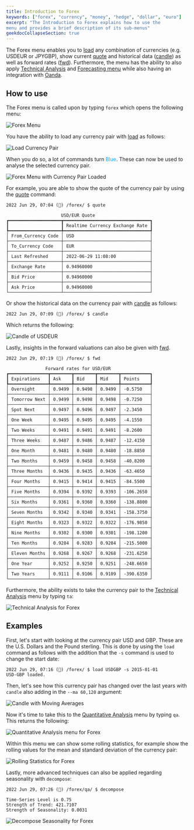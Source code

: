 ```yaml
---
title: Introduction to Forex
keywords: ["forex", "currency", "money", "hedge", "dollar", "euro"]
excerpt: "The Introduction to Forex explains how to use the
menu and provides a brief description of its sub-menus"
geekdocCollapseSection: true
---
```

The Forex menu enables you to <a href="https://openbb-finance.github.io/OpenBBTerminal/terminal/forex/load/" target="_blank">load</a> any combination of currencies (e.g. USDEUR or JPYGBP), show current <a href="https://openbb-finance.github.io/OpenBBTerminal/terminal/forex/quote/" target="_blank">quote</a> and historical data (<a href="https://openbb-finance.github.io/OpenBBTerminal/terminal/forex/candle/" target="_blank">candle</a>) as well as
forward rates (<a href="https://openbb-finance.github.io/OpenBBTerminal/terminal/forex/fwd/" target="_blank">fwd</a>). Furthermore, the menu has the ability to also apply
<a href="https://openbb-finance.github.io/OpenBBTerminal/terminal/common/ta/" target="_blank">Technical Analysis</a> and <a href="https://openbb-finance.github.io/OpenBBTerminal/terminal/forecast/" target="_blank">Forecasting menu</a> while also having an integration with <a href="https://openbb-finance.github.io/OpenBBTerminal/terminal/forex/oanda/" target="_blank">Oanda</a>.

## How to use

The Forex menu is called upon by typing `forex` which opens the following menu:

![Forex Menu](https://user-images.githubusercontent.com/46355364/176427424-084d3f87-f932-4b36-a651-a61475d6f9b5.png)

You have the ability to load any currency pair with <a href="https://openbb-finance.github.io/OpenBBTerminal/terminal/forex/load/" target="_blank">load</a> as follows:

![Load Currency Pair](https://user-images.githubusercontent.com/46355364/176427457-611077c5-6c9c-44f2-85e4-e7bbcb04d761.png)

When you do so, a lot of commands turn <span style="color:#00AAFF">Blue</span>. These can now be used to analyse the selected currency pair.

![Forex Menu with Currency Pair Loaded](https://user-images.githubusercontent.com/46355364/176427750-e7ed2d63-295c-46c9-b044-abaf56d64d95.png)

For example, you are able to show the quote of the currency pair by using the <a href="https://openbb-finance.github.io/OpenBBTerminal/terminal/forex/quote/" target="_blank">quote</a> command:

```
2022 Jun 29, 07:04 (🦋) /forex/ $ quote

                     USD/EUR Quote
┏━━━━━━━━━━━━━━━━━━━━┳━━━━━━━━━━━━━━━━━━━━━━━━━━━━━━━━━┓
┃                    ┃ Realtime Currency Exchange Rate ┃
┡━━━━━━━━━━━━━━━━━━━━╇━━━━━━━━━━━━━━━━━━━━━━━━━━━━━━━━━┩
│ From_Currency Code │ USD                             │
├────────────────────┼─────────────────────────────────┤
│ To_Currency Code   │ EUR                             │
├────────────────────┼─────────────────────────────────┤
│ Last Refreshed     │ 2022-06-29 11:08:00             │
├────────────────────┼─────────────────────────────────┤
│ Exchange Rate      │ 0.94960000                      │
├────────────────────┼─────────────────────────────────┤
│ Bid Price          │ 0.94960000                      │
├────────────────────┼─────────────────────────────────┤
│ Ask Price          │ 0.94960000                      │
└────────────────────┴─────────────────────────────────┘
```

Or show the historical data on the currency pair with <a href="https://openbb-finance.github.io/OpenBBTerminal/terminal/forex/candle/" target="_blank">candle</a> as follows:
```
2022 Jun 29, 07:09 (🦋) /forex/ $ candle
```

Which returns the following:

![Candle of USDEUR](https://user-images.githubusercontent.com/46355364/176427844-7b99dc7d-5196-469d-af3a-538c7d7a8a59.png)

Lastly, insights in the forward valuations can also be given with <a href="https://openbb-finance.github.io/OpenBBTerminal/terminal/forex/fwd/" target="_blank">fwd</a>.

```
2022 Jun 29, 07:19 (🦋) /forex/ $ fwd

               Forward rates for USD/EUR
┏━━━━━━━━━━━━━━━┳━━━━━━━━┳━━━━━━━━┳━━━━━━━━┳━━━━━━━━━━━┓
┃ Expirations   ┃ Ask    ┃ Bid    ┃ Mid    ┃ Points    ┃
┡━━━━━━━━━━━━━━━╇━━━━━━━━╇━━━━━━━━╇━━━━━━━━╇━━━━━━━━━━━┩
│ Overnight     │ 0.9499 │ 0.9498 │ 0.9499 │ -0.5750   │
├───────────────┼────────┼────────┼────────┼───────────┤
│ Tomorrow Next │ 0.9499 │ 0.9498 │ 0.9498 │ -0.7250   │
├───────────────┼────────┼────────┼────────┼───────────┤
│ Spot Next     │ 0.9497 │ 0.9496 │ 0.9497 │ -2.3450   │
├───────────────┼────────┼────────┼────────┼───────────┤
│ One Week      │ 0.9495 │ 0.9495 │ 0.9495 │ -4.1550   │
├───────────────┼────────┼────────┼────────┼───────────┤
│ Two Weeks     │ 0.9491 │ 0.9491 │ 0.9491 │ -8.2600   │
├───────────────┼────────┼────────┼────────┼───────────┤
│ Three Weeks   │ 0.9487 │ 0.9486 │ 0.9487 │ -12.4150  │
├───────────────┼────────┼────────┼────────┼───────────┤
│ One Month     │ 0.9481 │ 0.9480 │ 0.9480 │ -18.8850  │
├───────────────┼────────┼────────┼────────┼───────────┤
│ Two Months    │ 0.9459 │ 0.9458 │ 0.9458 │ -40.8200  │
├───────────────┼────────┼────────┼────────┼───────────┤
│ Three Months  │ 0.9436 │ 0.9435 │ 0.9436 │ -63.4650  │
├───────────────┼────────┼────────┼────────┼───────────┤
│ Four Months   │ 0.9415 │ 0.9414 │ 0.9415 │ -84.5500  │
├───────────────┼────────┼────────┼────────┼───────────┤
│ Five Months   │ 0.9394 │ 0.9392 │ 0.9393 │ -106.2650 │
├───────────────┼────────┼────────┼────────┼───────────┤
│ Six Months    │ 0.9361 │ 0.9360 │ 0.9360 │ -138.8800 │
├───────────────┼────────┼────────┼────────┼───────────┤
│ Seven Months  │ 0.9342 │ 0.9340 │ 0.9341 │ -158.3750 │
├───────────────┼────────┼────────┼────────┼───────────┤
│ Eight Months  │ 0.9323 │ 0.9322 │ 0.9322 │ -176.9850 │
├───────────────┼────────┼────────┼────────┼───────────┤
│ Nine Months   │ 0.9302 │ 0.9300 │ 0.9301 │ -198.1200 │
├───────────────┼────────┼────────┼────────┼───────────┤
│ Ten Months    │ 0.9284 │ 0.9283 │ 0.9284 │ -215.5000 │
├───────────────┼────────┼────────┼────────┼───────────┤
│ Eleven Months │ 0.9268 │ 0.9267 │ 0.9268 │ -231.6250 │
├───────────────┼────────┼────────┼────────┼───────────┤
│ One Year      │ 0.9252 │ 0.9250 │ 0.9251 │ -248.6650 │
├───────────────┼────────┼────────┼────────┼───────────┤
│ Two Years     │ 0.9111 │ 0.9106 │ 0.9109 │ -390.6350 │
└───────────────┴────────┴────────┴────────┴───────────┘
```

Furthermore, the ability exists to take the currency pair to the <a href="https://openbb-finance.github.io/OpenBBTerminal/terminal/common/ta/" target="_blank">Technical Analysis</a> menu by typing `ta`:

![Technical Analysis for Forex](https://user-images.githubusercontent.com/46355364/176427913-ad960b1b-7a0d-4143-85d6-925e0d5797dd.png)

## Examples

First, let's start with looking at the currency pair USD and GBP. These are the U.S. Dollars and the Pound sterling.
This is done by using the `load` command as follows with the addition that the `-s` command is used to change the start date:

```
2022 Jun 29, 07:16 (🦋) /forex/ $ load USDGBP -s 2015-01-01
USD-GBP loaded.
```

Then, let's see how this currency pair has changed over the last years with `candle` also adding in the `--ma 60,120` argument:

![Candle with Moving Averages](https://user-images.githubusercontent.com/46355364/176427947-26346800-173b-4195-8a58-1add2a66ae31.png)

Now it's time to take this to the <a href="https://openbb-finance.github.io/OpenBBTerminal/terminal/common/qa/" target="_blank">Quantitative Analysis</a> menu by typing `qa`. This returns the following:

![Quantitative Analysis menu for Forex](https://user-images.githubusercontent.com/46355364/176427981-4157b6ef-5fea-4c02-a7a1-d34400b7cbc1.png)

Within this menu we can show some rolling statistics, for example show the rolling values for the mean and standard deviation
of the currency pair:

![Rolling Statistics for Forex](https://user-images.githubusercontent.com/46355364/176428039-4dcff70e-84e2-441d-9710-4d3f06af4175.png)

Lastly, more advanced techniques can also be applied regarding seasonality with `decompose`:

```
2022 Jun 29, 07:26 (🦋) /forex/qa/ $ decompose

Time-Series Level is 0.75
Strength of Trend: 421.7107
Strength of Seasonality: 0.0031
```

![Decompose Seasonality for Forex](https://user-images.githubusercontent.com/46355364/176428079-bdba5c17-5b3c-4e71-a92e-66aae2b787a1.png)
